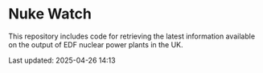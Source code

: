 # Nuke Watch

This repository includes code for retrieving the latest information available on the output of EDF nuclear power plants in the UK.

Last updated: 2025-04-26 14:13